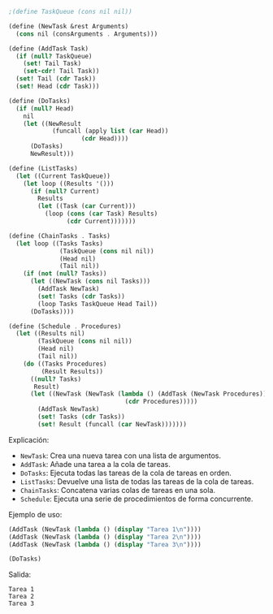 ```scheme
;(define TaskQueue (cons nil nil))

(define (NewTask &rest Arguments)
  (cons nil (consArguments . Arguments)))

(define (AddTask Task)
  (if (null? TaskQueue)
    (set! Tail Task)
    (set-cdr! Tail Task))
  (set! Tail (cdr Task))
  (set! Head (cdr Task)))

(define (DoTasks)
  (if (null? Head)
    nil
    (let ((NewResult
            (funcall (apply list (car Head))
                    (cdr Head))))
      (DoTasks)
      NewResult)))

(define (ListTasks)
  (let ((Current TaskQueue))
    (let loop ((Results '()))
      (if (null? Current)
        Results
        (let ((Task (car Current)))
          (loop (cons (car Task) Results)
                (cdr Current)))))))

(define (ChainTasks . Tasks)
  (let loop ((Tasks Tasks)
              (TaskQueue (cons nil nil))
              (Head nil)
              (Tail nil))
    (if (not (null? Tasks))
      (let ((NewTask (cons nil Tasks)))
        (AddTask NewTask)
        (set! Tasks (cdr Tasks))
        (loop Tasks TaskQueue Head Tail))
      (DoTasks))))

(define (Schedule . Procedures)
  (let ((Results nil)
        (TaskQueue (cons nil nil))
        (Head nil)
        (Tail nil))
    (do ((Tasks Procedures)
         (Result Results))
      ((null? Tasks)
       Result)
      (let ((NewTask (NewTask (lambda () (AddTask (NewTask Procedures)))
                                (cdr Procedures)))))
        (AddTask NewTask)
        (set! Tasks (cdr Tasks))
        (set! Result (funcall (car NewTask)))))))
```

Explicación:

* `NewTask`: Crea una nueva tarea con una lista de argumentos.
* `AddTask`: Añade una tarea a la cola de tareas.
* `DoTasks`: Ejecuta todas las tareas de la cola de tareas en orden.
* `ListTasks`: Devuelve una lista de todas las tareas de la cola de tareas.
* `ChainTasks`: Concatena varias colas de tareas en una sola.
* `Schedule`: Ejecuta una serie de procedimientos de forma concurrente.

Ejemplo de uso:

```scheme
(AddTask (NewTask (lambda () (display "Tarea 1\n"))))
(AddTask (NewTask (lambda () (display "Tarea 2\n"))))
(AddTask (NewTask (lambda () (display "Tarea 3\n"))))

(DoTasks)
```

Salida:

```
Tarea 1
Tarea 2
Tarea 3
```